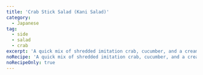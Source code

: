 ```yaml
---
title: 'Crab Stick Salad (Kani Salad)'
category:
  - Japanese
tag:
  - side
  - salad
  - crab
excerpt: 'A quick mix of shredded imitation crab, cucumber, and a creamy dressing.'
noRecipe: 'A quick mix of shredded imitation crab, cucumber, and a creamy dressing.'
noRecipeOnly: true
---
```

